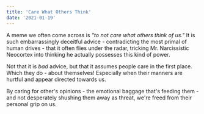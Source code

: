 ```yaml
---
title: 'Care What Others Think'
date: '2021-01-19'
---
```


A meme we often come across is _"to not care what others think of us."_ It is such embarrassingly deceitful advice - contradicting the most primal of human drives - that it often flies under the radar, tricking Mr. Narcissistic Neocortex into thinking he actually possesses this kind of power.

Not that it is _bad_ advice, but that it assumes people care in the first place. Which they do - about themselves! Especially when their manners are hurtful and appear directed towards us.

By caring for other's opinions - the emotional baggage that's feeding them - and not desperately shushing them away as threat, we're freed from their personal grip on us.
